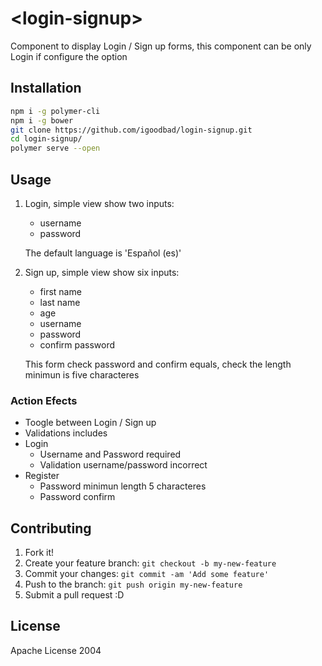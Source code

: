 # \<login-signup\>

Component to display Login / Sign up forms, this component can be only Login if configure the option

## Installation

```sh
npm i -g polymer-cli
npm i -g bower
git clone https://github.com/igoodbad/login-signup.git
cd login-signup/
polymer serve --open
```

## Usage

1. Login, simple view show two inputs:
    + username
    + password

    The default language is 'Español (es)'
2. Sign up, simple view show six inputs:
    + first name
    + last name
    + age
    + username
    + password
    + confirm password

    This form check password and confirm equals, check the length minimun is five characteres  

### Action Efects
+ Toogle between Login / Sign up
+ Validations includes
+ Login
    + Username and Password required
    + Validation username/password incorrect
+ Register
    + Password minimun length 5 characteres
    + Password confirm


## Contributing

1. Fork it!
2. Create your feature branch: `git checkout -b my-new-feature`
3. Commit your changes: `git commit -am 'Add some feature'`
4. Push to the branch: `git push origin my-new-feature`
5. Submit a pull request :D

## License

Apache License 2004
